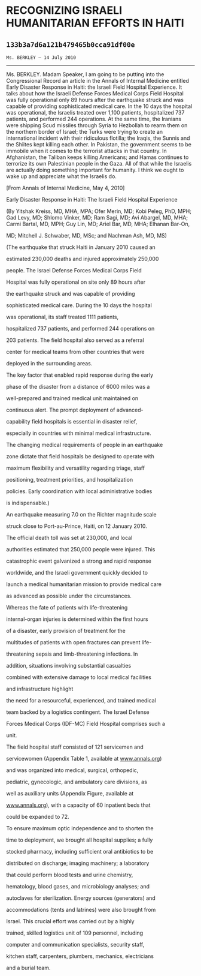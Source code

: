 # RECOGNIZING ISRAELI HUMANITARIAN EFFORTS IN HAITI
## `133b3a7d6a121b479465b0cca91df00e`
`Ms. BERKLEY — 14 July 2010`

---


Ms. BERKLEY. Madam Speaker, I am going to be putting into the 
Congressional Record an article in the Annals of Internal Medicine 
entitled Early Disaster Response in Haiti: the Israeli Field Hospital 
Experience. It talks about how the Israeli Defense Forces Medical Corps 
Field Hospital was fully operational only 89 hours after the earthquake 
struck and was capable of providing sophisticated medical care. In the 
10 days the hospital was operational, the Israelis treated over 1,100 
patients, hospitalized 737 patients, and performed 244 operations. At 
the same time, the Iranians were shipping Scud missiles through Syria 
to Hezbollah to rearm them on the northern border of Israel; the Turks 
were trying to create an international incident with their ridiculous 
flotilla; the Iraqis, the Sunnis and the Shiites kept killing each 
other. In Pakistan, the government seems to be immobile when it comes 
to the terrorist attacks in that country. In Afghanistan, the Taliban 
keeps killing Americans; and Hamas continues to terrorize its own 
Palestinian people in the Gaza. All of that while the Israelis are 
actually doing something important for humanity. I think we ought to 
wake up and appreciate what the Israelis do.







[From Annals of Internal Medicine, May 4, 2010]

Early Disaster Response in Haiti: The Israeli Field Hospital Experience

(By Yitshak Kreiss, MD, MHA, MPA; Ofer Merin, MD; Kobi Peleg, PhD, MPH; 
 Gad Levy, MD; Shlomo Vinker, MD; Ram Sagi, MD; Avi Abargel, MD, MHA; 
Carmi Bartal, MD, MPH; Guy Lin, MD; Ariel Bar, MD, MHA; Elhanan Bar-On, 



MD; Mitchell J. Schwaber, MD, MSc; and Nachman Ash, MD, MS)




 (The earthquake that struck Haiti in January 2010 caused an 


 estimated 230,000 deaths and injured approximately 250,000 


 people. The Israel Defense Forces Medical Corps Field 


 Hospital was fully operational on site only 89 hours after 


 the earthquake struck and was capable of providing 


 sophisticated medical care. During the 10 days the hospital 


 was operational, its staff treated 1111 patients, 


 hospitalized 737 patients, and performed 244 operations on 


 203 patients. The field hospital also served as a referral 


 center for medical teams from other countries that were 


 deployed in the surrounding areas.



 The key factor that enabled rapid response during the early 


 phase of the disaster from a distance of 6000 miles was a 


 well-prepared and trained medical unit maintained on 


 continuous alert. The prompt deployment of advanced-


 capability field hospitals is essential in disaster relief, 


 especially in countries with minimal medical infrastructure. 


 The changing medical requirements of people in an earthquake 


 zone dictate that field hospitals be designed to operate with 


 maximum flexibility and versatility regarding triage, staff 


 positioning, treatment priorities, and hospitalization 


 policies. Early coordination with local administrative bodies 


 is indispensable.)



 An earthquake measuring 7.0 on the Richter magnitude scale 


 struck close to Port-au-Prince, Haiti, on 12 January 2010. 


 The official death toll was set at 230,000, and local 


 authorities estimated that 250,000 people were injured. This 


 catastrophic event galvanized a strong and rapid response 


 worldwide, and the Israeli government quickly decided to 


 launch a medical humanitarian mission to provide medical care 


 as advanced as possible under the circumstances.



 Whereas the fate of patients with life-threatening 


 internal-organ injuries is determined within the first hours 


 of a disaster, early provision of treatment for the 


 multitudes of patients with open fractures can prevent life-


 threatening sepsis and limb-threatening infections. In 


 addition, situations involving substantial casualties 


 combined with extensive damage to local medical facilities 


 and infrastructure highlight




 the need for a resourceful, experienced, and trained medical 


 team backed by a logistics contingent. The Israel Defense 


 Forces Medical Corps (IDF-MC) Field Hospital comprises such a 


 unit.



 The field hospital staff consisted of 121 servicemen and 


 servicewomen (Appendix Table 1, available at www.annals.org) 


 and was organized into medical, surgical, orthopedic, 


 pediatric, gynecologic, and ambulatory care divisions, as 


 well as auxiliary units (Appendix Figure, available at 


 www.annals.org), with a capacity of 60 inpatient beds that 


 could be expanded to 72.



 To ensure maximum optic independence and to shorten the 


 time to deployment, we brought all hospital supplies; a fully 


 stocked pharmacy, including sufficient oral antibiotics to be 


 distributed on discharge; imaging machinery; a laboratory 


 that could perform blood tests and urine chemistry, 


 hematology, blood gases, and microbiology analyses; and 


 autoclaves for sterilization. Energy sources (generators) and 


 accommodations (tents and latrines) were also brought from 


 Israel. This crucial effort was carried out by a highly 


 trained, skilled logistics unit of 109 personnel, including 


 computer and communication specialists, security staff, 


 kitchen staff, carpenters, plumbers, mechanics, electricians 


 and a burial team.
